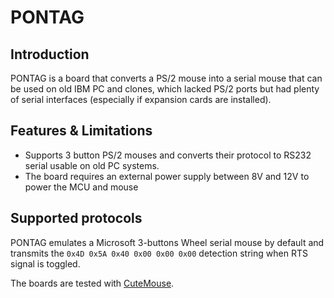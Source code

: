 # PONTAG
## Introduction
PONTAG is a board that converts a PS/2 mouse into a serial mouse that can be used on old IBM PC and clones, which lacked PS/2 ports but had plenty of serial interfaces (especially if expansion cards are installed).

## Features & Limitations
* Supports 3 button PS/2 mouses and converts their protocol to RS232 serial usable on old PC systems.
* The board requires an external power supply between 8V and 12V to power the MCU and mouse


## Supported protocols
PONTAG emulates a Microsoft 3-buttons Wheel serial mouse by default and transmits the `0x4D 0x5A 0x40 0x00 0x00 0x00` detection string when RTS signal is toggled.

The boards are tested with [CuteMouse](http://cutemouse.sourceforge.net/).


